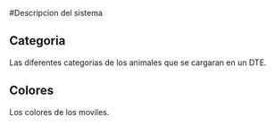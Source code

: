 #Descripcion del sistema

## Categoria

Las diferentes categorias de los animales que se cargaran en un DTE.

## Colores

Los colores de los moviles.

